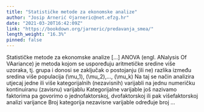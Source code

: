 ```yaml
---
title: "Statističke metode za ekonomske analize"
author: "Josip Arnerić ©jarneric@net.efzg.hr"
date: "2021-03-20T16:42:09Z"
link: "https://bookdown.org/jarneric/predavanja_smea/"
length_weight: "16.3%"
pinned: false
---
```


Statističke metode za ekonomske analize [...] ANOVA (engl. ANalysis Of VAariance) je metoda kojom se uspoređuju aritmetičke sredine više uzoraka, tj. grupa i donosi se zaključak o postojanju (ili ne) razlika između sredina više populacija \(\mu_1\), \(\mu_2\),…, \(\mu_k\) Na taj se način analizira utjecaj jedne ili više kategorijalnih (nezavisnih) varijabli na jednu numeričku kontinuiranu (zavisnu) varijablu Kategorijalne varijable još nazivamo faktorima pa govorimo o jednofaktorskoj, dvofaktorskoj ili pak višefaktorskoj analizi varijance Broj kategorija nezavisne varijable određuje broj ...

